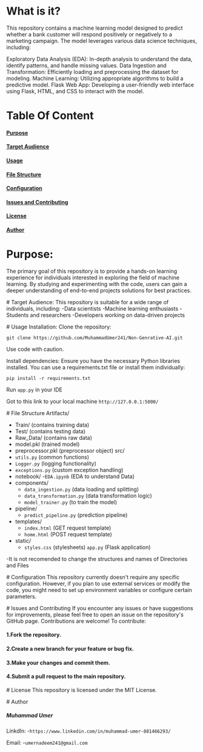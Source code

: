 # What is it?
This repository contains a machine learning model designed to predict whether a bank customer will respond positively or negatively to a marketing campaign. The model leverages various data science techniques, including:

Exploratory Data Analysis (EDA): In-depth analysis to understand the data, identify patterns, and handle missing values.
Data Ingestion and Transformation: Efficiently loading and preprocessing the dataset for modeling.
Machine Learning: Utilizing appropriate algorithms to build a predictive model.
Flask Web App: Developing a user-friendly web interface using Flask, HTML, and CSS to interact with the model.

# Table Of Content 
#### [Purpose](#Purpose)
#### [Target Audience](#TargetAudience)
#### [Usage](#Usage)
#### [File Structure](#FileStructure)
#### [Configuration](#Configuration)
#### [Issues and Contributing](#IssuesandContributing1)
#### [License](#License)
#### [Author](#Author)

# Purpose: 
<a name="purpose"></a>
The primary goal of this repository is to provide a hands-on learning experience for individuals interested in exploring the field of machine learning. By studying and experimenting with the code, users can gain a deeper understanding of end-to-end projects solutions for best practices.


<a name="TargetAudience"> # Target Audience:</a>
This repository is suitable for a wide range of individuals, including:
-Data scientists
-Machine learning enthusiasts
-Students and researchers
-Developers working on data-driven projects

<a name="Usage"></a># Usage
Installation:
Clone the repository:
```
git clone https://github.com/MuhammadUmer241/Non-Genrative-AI.git
```
Use code with caution.

Install dependencies:
Ensure you have the necessary Python libraries installed. You can use a requirements.txt file or install them individually:

```
pip install -r requirements.txt
```

Run ```app.py``` in your IDE

Got to this link to your local machine
```http://127.0.0.1:5000/```

<a name="FileStructure"></a> # File Structure 
Artifacts/
  - Train/ (contains training data)
  - Test/ (contains testing data)
  - Raw_Data/ (contains raw data)
  - model.pkl (trained model)
  - preprocessor.pkl (preprocessor object)
src/
  - ```utils.py``` (common functions)
  - ```Logger.py``` (logging functionality)
  - ```exceptions.py``` (custom exception handling)
  - notebook/
    -```EDA.ipynb``` (EDA to understand Data)
  - components/
    - ```data_ingestion.py``` (data loading and splitting)
    - ```data_transformation.py``` (data transformation logic)
    - ```model_trainer.py``` (to train the model)
  - pipeline/
    - ```predict_pipeline.py``` (prediction pipeline)
  - templates/
    - ```index.html``` (GET request template)
    - ```home.html``` (POST request template)
  - static/
    - ```styles.css``` (stylesheets)
```app.py``` (Flask application)

-It is not recomended to change the structures and names of Directories and Files



<a name="Configuration"></a># Configuration
This repository currently doesn't require any specific configuration. However, if you plan to use external services or modify the code, you might need to set up environment variables or configure certain parameters.


<a name="IssuesandContributing1"></a># Issues and Contributing
If you encounter any issues or have suggestions for improvements, please feel free to open an issue on the repository's GitHub page. Contributions are welcome! To contribute:

#### 1.Fork the repository.
#### 2.Create a new branch for your feature or bug fix.
#### 3.Make your changes and commit them.  
#### 4.Submit a pull request to the main repository.

<a name= "License"></a># License
This repository is licensed under the MIT License.  

<a name= "Author"></a># Author
##### Muhammad Umer
Linkdln:
-```https://www.linkedin.com/in/muhammad-umer-881466293/```

Email:
-```umernadeem241@gmail.com```

